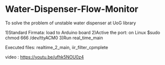 # Water-Dispenser-Flow-Monitor
To solve the problem of unstable water dispenser at UoG library

1)Standard Firmata: load to Arduino board
2)Active the port: on Linux $sudo chmod 666 /dev/ttyACM0
3)Run real_time_main

Executed files: realtime_2_main, iir_filter_cpmplete

video : https://youtu.be/ufhk5NOU0z4
